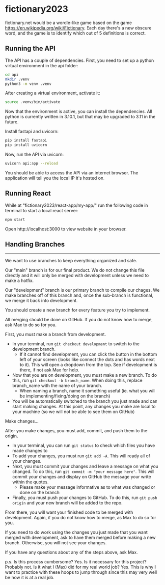 # fictionary2023

fictionary.net would be a wordle-like game based on the game https://en.wikipedia.org/wiki/Fictionary.  Each day there's a new obscure word, and the game is to identify which out of 5 definitions is correct.

Running the API
---------------

The API has a couple of dependencies. First, you need to set up a python virtual environment in the api folder:

```bash
cd api
mkdir .venv
python3 -m venv .venv
```

After creating a virtual environment, activate it:

```bash
source .venv/bin/activate
```
Now that the environment is active, you can install the dependencies. All python is currently written in 3.10.1, but that may be upgraded to 3.11 in the future.

Install fastapi and uvicorn:

```bash
pip install fastapi
pip install uvicorn
```

Now, run the API via uvicorn:
```bash
uvicorn api:app --reload
```

You should be able to access the API via an internet browser. The application will tell you the local IP it's hosted on.
## Running React

While at "fictionary2023/react-app/my-app/" run the following code in terminal to start a local react server:

```bash
npm start
```




Open http://localhost:3000 to view website in your browser.





## Handling Branches
---------------

We want to use branches to keep everything organized and safe.

Our "main" branch is for our final product. We do not change this file directly and it will only be merged with development unless we need to make a hotfix.

Our "development" branch is our primary branch to compile our chages. We make branches off of this branch and, once the sub-branch is functional, we merge it back into development.

You should create a new branch for every feature you try to implement. 

All merging should be done on GitHub. If you do not know how to merge, ask Max to do so for you.


First, you must make a branch from development. 
- In your terminal, run `git checkout development` to switch to the development branch.
    - If it cannot find development, you can click the button in the bottom left of your screen (looks like connect the dots and has words next to it). This will open a dropdown from the top. See if development is there, if not ask Max for help.
- Now that you are on development, you must make a new branch. To do this, run `git checkout -b branch_name`. When doing this, replace branch_name with the name of your branch.
    - When naming a branch, name it something useful (ie. what you will be implementing/fixing/doing on the branch)
- You will be automatically switched to the branch you just made and can start making changes. At this point, any changes you make are local to your machine (so we will not be able to see them on GitHub)


Make changes...


After you make changes, you must add, commit, and push them to the origin.
- In your terminal, you can run `git status` to check which files you have made changes to
- To add your changes, you must run `git add -A`. This will ready all of your changes.
- Next, you must commit your changes and leave a message on what you changed. To do this, run `git commit -m "your message here"`. This will commit your changes and display on GitHub the message your write within the quotes.
    - Please make your message informative as to what was changed or done on the branch
- Finally, you must push your changes to GitHub. To do this, run `git push origin` and your new branch will be added to the repo.

From there, you will want your finished code to be merged with development. Again, if you do not know how to merge, as Max to do so for you.

If you need to do work using the changes you just made that you want merged with development, ask to have them merged before making a new branch. Otherwise, you will not see your changes.

If you have any questions about any of the steps above, ask Max.

p.s. Is this process cumbersome? Yes. Is it necessary for this project? Probably not. Is it what I (Max) did for my real world job? Yes. This is why I want to practice with these hoops to jump through since this may very well be how it is at a real job.

